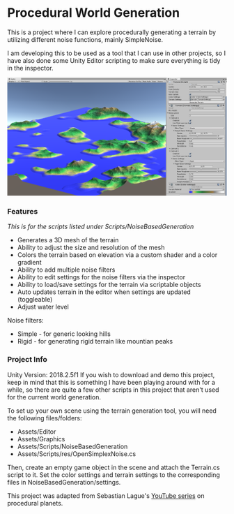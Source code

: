 # Procedural World Generation
This is a project where I can explore procedurally generating a terrain by utilizing different noise functions, mainly SimpleNoise. 

I am developing this to be used as a tool that I can use in other projects, so I have also done some Unity Editor scripting to make sure everything is tidy in the inspector. 

![alt text](https://raw.githubusercontent.com/jakeroose/ProceduralWorldGeneration/scriptableObjects/githubImages/TerrainExample.png)

### Features
*This is for the scripts listed under Scripts/NoiseBasedGeneration*
- Generates a 3D mesh of the terrain
- Ability to adjust the size and resolution of the mesh
- Colors the terrain based on elevation via a custom shader and a color gradient
- Ability to add multiple noise filters
- Ability to edit settings for the noise filters via the inspector
- Ability to load/save settings for the terrain via scriptable objects
- Auto updates terrain in the editor when settings are updated (toggleable)
- Adjust water level

Noise filters:
- Simple - for generic looking hills
- Rigid  - for generating rigid terrain like mountian peaks


### Project Info
Unity Version: 2018.2.5f1
If you wish to download and demo this project, keep in mind that this is something I have been playing around with for a while, so there are quite a few other scripts in this project that aren't used for the current world generation.

To set up your own scene using the terrain generation tool, you will need the following files/folders:
- Assets/Editor
- Assets/Graphics
- Assets/Scripts/NoiseBasedGeneration
- Assets/Scripts/res/OpenSimplexNoise.cs

Then, create an empty game object in the scene and attach the Terrain.cs script to it. Set the color settings and terrain settings to the corresponding files in NoiseBasedGeneration/settings. 

This project was adapted from Sebastian Lague's [YouTube series](https://www.youtube.com/playlist?list=PLFt_AvWsXl0cONs3T0By4puYy6GM22ko8) on procedural planets.
